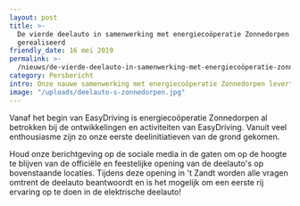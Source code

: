 ```yaml
---
layout: post
title: >-
  De vierde deelauto in samenwerking met energiecoöperatie Zonnedorpen
  gerealiseerd
friendly_date: 16 mei 2019
permalink: >-
  /nieuws/de-vierde-deelauto-in-samenwerking-met-energiecoöperatie-zonnedorpen-gerealiseerd
category: Persbericht
intro: Onze nauwe samenwerking met energiecoöperatie Zonnedorpen levert mooie resultaten op. Vanaf nu zijn er in 't Zandt, Zijldijk, Zeerijp en Leermens deelauto's van EasyDriving te reserveren en gebruiken. In elk van deze dorpen staat een Nissan Leaf in verschillende kleuren.
image: "/uploads/deelauto-s-zonnedorpen.jpg"
---
```

Vanaf het begin van EasyDriving is energiecoöperatie Zonnedorpen al betrokken bij de ontwikkelingen en activiteiten van EasyDriving. Vanuit veel enthousiasme zijn zo onze eerste deelinitiatieven van de grond gekomen.

Houd onze berichtgeving op de sociale media in de gaten om op de hoogte te blijven van de officiële en feestelijke opening van de deelauto's op bovenstaande locaties. Tijdens deze opening in 't Zandt worden alle vragen omtrent de deelauto beantwoordt en is het mogelijk om een eerste rij ervaring op te doen in de elektrische deelauto!
